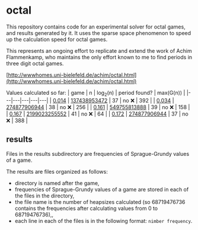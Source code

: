 # octal
This repository contains code for an experimental solver for octal games, and results generated by it.
It uses the sparse space phenomenon to speed up the calculation speed for octal games.

This represents an ongoing effort to replicate and extend the work of Achim Flammenkamp, who maintains the only effort known to me to find periods in three digit octal games.

[http://wwwhomes.uni-bielefeld.de/achim/octal.html](http://wwwhomes.uni-bielefeld.de/achim/octal.html)

Values calculated so far:
| game | n | log<sub>2</sub>(n) | period found? | max(G(n)) | 
|---|---|---|---|---|
| [0.014](results/0.014) | [137438953472](results/0.014/137438953472) | 37 | no :x: | 392 |
| [0.034](results/0.034) | [274877906944](results/0.034/274877906944) | 38 | no :x: | 256 |
| [0.161](results/0.161) | [549755813888](results/0.161/549755813888) | 39 | no :x: | 158 |
| [0.167](results/0.167) | [2199023255552](results/0.167/2199023255552) | 41 | no :x: | 64 |
| [0.172](results/0.172) | [274877906944](results/0.172/137438953472) | 37 | no :x: | 388 |

## results
Files in the results subdirectory are frequencies of Sprague-Grundy values of a game.

The results are files organized as follows:
* directory is named after the game,
* frequencies of Sprague-Grundy values of a game are stored in each of the files in the directory,
* the file name is the number of heapsizes calculated (so 68719476736 contains the frequencies after calculating values from 0 to 68719476736),,
* each line in each of the files is in the following format: ```nimber frequency```.

